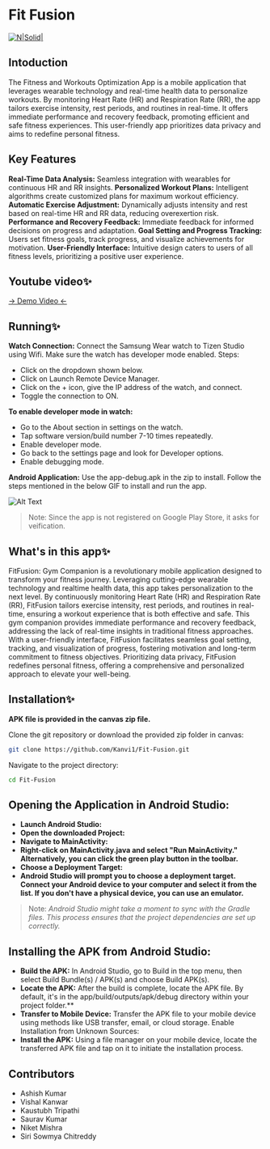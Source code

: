 # Fit Fusion

[![N|Solid|](https://i.ibb.co/ccWnRZD/banner.png) ](https://github.com/Kanvi1/Fit-Fusion)

## Intoduction

The Fitness and Workouts Optimization App is a mobile application that leverages wearable
technology and real-time health data to personalize workouts. By monitoring Heart Rate
(HR) and Respiration Rate (RR), the app tailors exercise intensity, rest periods, and routines
in real-time. It offers immediate performance and recovery feedback, promoting efficient and
safe fitness experiences. This user-friendly app prioritizes data privacy and aims to redefine
personal fitness. 

## Key Features

**Real-Time Data Analysis:** Seamless integration with wearables for continuous HR and RR insights.
**Personalized Workout Plans:** Intelligent algorithms create customized plans for maximum workout efficiency.
**Automatic Exercise Adjustment:** Dynamically adjusts intensity and rest based on real-time HR and RR data, reducing overexertion risk.
**Performance and Recovery Feedback:** Immediate feedback for informed decisions on progress and adaptation.
**Goal Setting and Progress Tracking:** Users set fitness goals, track progress, and visualize achievements for motivation.
**User-Friendly Interface:** Intuitive design caters to users of all fitness levels, prioritizing a positive user experience.

## Youtube video✨

[-> Demo Video <-](https://youtu.be/luAT4uW5w5w?feature=shared)

## Running✨

**Watch Connection:** Connect the Samsung Wear watch to Tizen Studio using Wifi. Make sure the watch has developer mode enabled. Steps:

- Click on the dropdown shown below.
- Click on Launch Remote Device Manager.
- Click on the + icon, give the IP address of the watch, and connect.
- Toggle the connection to ON.

**To enable developer mode in watch:**

- Go to the About section in settings on the watch.
- Tap software version/build number 7-10 times repeatedly.
- Enable developer mode.
- Go back to the settings page and look for Developer options.
- Enable debugging mode.

**Android Application:** Use the app-debug.apk in the zip to install. Follow the steps mentioned in the below GIF to install and run the app.

![Alt Text](https://im5.ezgif.com/tmp/ezgif-5-e0f712c2a8.gif)

> Note: Since the app is not registered on Google Play Store, it asks for veification.

## What's in this app✨

FitFusion: Gym Companion is a revolutionary mobile application designed to transform your fitness journey. Leveraging cutting-edge wearable technology and realtime health data, this app takes personalization to the next level. By continuously monitoring Heart Rate (HR) and Respiration Rate (RR), FitFusion tailors exercise intensity, rest periods, and routines in real-time, ensuring a workout experience that is both effective and safe. This gym companion provides immediate performance and recovery feedback, addressing the lack of real-time insights in traditional fitness approaches. With a user-friendly interface, FitFusion facilitates seamless goal setting, tracking, and visualization of progress, fostering motivation and long-term commitment to fitness objectives. Prioritizing data privacy, FitFusion redefines personal fitness, offering a comprehensive and personalized approach to elevate your well-being.

## Installation✨

**APK file is provided in the canvas zip file.**

Clone the git repository or download the provided zip folder in canvas:

```sh
git clone https://github.com/Kanvi1/Fit-Fusion.git
```

Navigate to the project directory:

```sh
cd Fit-Fusion
```

## Opening the Application in Android Studio:

- **Launch Android Studio:**
- **Open the downloaded Project:**
- **Navigate to MainActivity:**
- **Right-click on MainActivity.java and select "Run MainActivity." Alternatively, you can click the green play button in the toolbar.**
- **Choose a Deployment Target:**
- **Android Studio will prompt you to choose a deployment target. Connect your Android device to your computer and select it from the list. If you don't have a physical device, you can use an emulator.**

> Note: _Android Studio might take a moment to sync with the Gradle files. This process ensures that the project dependencies are set up correctly._

## Installing the APK from Android Studio:

- **Build the APK:** In Android Studio, go to Build in the top menu, then select Build Bundle(s) / APK(s) and choose Build APK(s).
- **Locate the APK:** After the build is complete, locate the APK file. By default, it's in the app/build/outputs/apk/debug directory within your project folder.\*\*
- **Transfer to Mobile Device:** Transfer the APK file to your mobile device using methods like USB transfer, email, or cloud storage.
  Enable Installation from Unknown Sources:
- **Install the APK:** Using a file manager on your mobile device, locate the transferred APK file and tap on it to initiate the installation process.

## Contributors

- Ashish Kumar
- Vishal Kanwar
- Kaustubh Tripathi
- Saurav Kumar
- Niket Mishra
- Siri Sowmya Chitreddy
